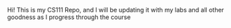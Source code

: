 Hi! This is my CS111 Repo, and I will be updating it with my labs and all other goodness as I progress through the course
